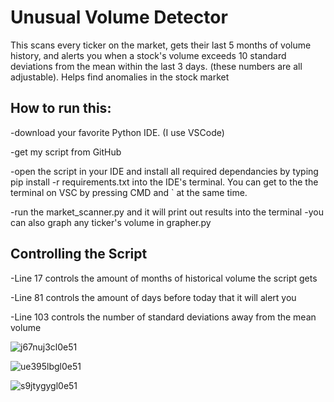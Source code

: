 # Unusual Volume Detector

This scans every ticker on the market, gets their last 5 months of volume history, and alerts you when a stock's volume exceeds 10 standard deviations from the mean within the last 3 days. (these numbers are all adjustable).  Helps find anomalies in the stock market


## How to run this:

-download your favorite Python IDE. (I use VSCode)

-get my script from GitHub

-open the script in your IDE and install all required dependancies by typing pip install -r requirements.txt into the IDE's terminal. You can get to the the terminal on VSC by pressing CMD and ` at the same time.

-run the market_scanner.py and it will print out results into the terminal
-you can also graph any ticker's volume in grapher.py

## Controlling the Script
-Line 17 controls the amount of months of historical volume the script gets

-Line 81 controls the amount of days before today that it will alert you

-Line 103 controls the number of standard deviations away from the mean volume



![j67nuj3cl0e51](https://user-images.githubusercontent.com/28206070/88943805-8d1ea080-d251-11ea-81ed-04138e21bf1f.png)

![ue395lbgl0e51](https://user-images.githubusercontent.com/28206070/88943804-8d1ea080-d251-11ea-8c03-3f42da8849f6.png)

![s9jtygygl0e51](https://user-images.githubusercontent.com/28206070/88943801-8c860a00-d251-11ea-833b-8e7685360ab2.png)
